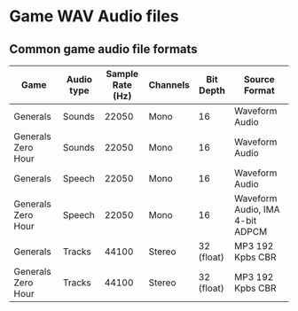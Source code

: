 # Game WAV Audio files

## Common game audio file formats

| Game               | Audio type | Sample Rate (Hz) | Channels | Bit Depth  | Source Format                   |
|--------------------|------------|------------------|----------|------------|---------------------------------|
| Generals           | Sounds     | 22050            | Mono     | 16         | Waveform Audio                  |
| Generals Zero Hour | Sounds     | 22050            | Mono     | 16         | Waveform Audio                  |
| Generals           | Speech     | 22050            | Mono     | 16         | Waveform Audio                  |
| Generals Zero Hour | Speech     | 22050            | Mono     | 16         | Waveform Audio, IMA 4-bit ADPCM |
| Generals           | Tracks     | 44100            | Stereo   | 32 (float) | MP3 192 Kpbs CBR                |
| Generals Zero Hour | Tracks     | 44100            | Stereo   | 32 (float) | MP3 192 Kpbs CBR                |
